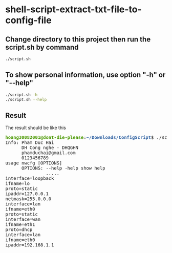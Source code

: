 # shell-script-extract-txt-file-to-config-file
## Change directory to this project then run the script.sh by command 
```bash
./script.sh
```
## To show personal information, use option "-h" or "--help"
```bash
./script.sh -h
./script.sh --help
```
## Result
The result should be like this
<pre><font color="#4E9A06"><b>hoang30082001@dont-die-please</b></font>:<font color="#3465A4"><b>~/Downloads/ConfigScript</b></font>$ ./script.sh -h
Info: Pham Duc Hai
      DH Cong nghe - DHQGHN
      phamduchai@gmail.com
      0123456789
usage nwcfg [OPTIONS]
      OPTIONS: --help -help show help
               .....
interface=loopback
ifname=lo
proto=static
ipaddr=127.0.0.1
netmask=255.0.0.0
interface=lan
ifname=eth0
proto=static
interface=wan
ifname=eth1
proto=dhcp
interface=lan
ifname=eth0
ipaddr=192.168.1.1
</pre>
